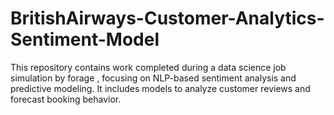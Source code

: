 # BritishAirways-Customer-Analytics-Sentiment-Model
This repository contains work completed during a data science job simulation by forage , focusing on NLP-based sentiment analysis and predictive modeling. It includes models to analyze customer reviews and forecast booking behavior.

